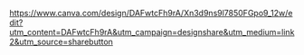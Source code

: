 https://www.canva.com/design/DAFwtcFh9rA/Xn3d9ns9l7850FGpo9_12w/edit?utm_content=DAFwtcFh9rA&utm_campaign=designshare&utm_medium=link2&utm_source=sharebutton
